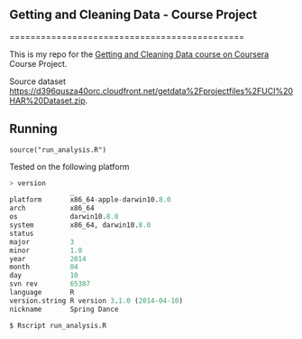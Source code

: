 ## Getting and Cleaning Data - Course Project
=============================================

This is my repo for the [Getting and Cleaning Data course on Coursera](https://class.coursera.org/getdata-006) Course Project.

Source dataset https://d396qusza40orc.cloudfront.net/getdata%2Fprojectfiles%2FUCI%20HAR%20Dataset.zip.

##  Running
```{r}
source("run_analysis.R")
```

Tested on the following platform
```R
> version
               _                           
platform       x86_64-apple-darwin10.8.0   
arch           x86_64                      
os             darwin10.8.0                
system         x86_64, darwin10.8.0        
status                                     
major          3                           
minor          1.0                         
year           2014                        
month          04                          
day            10                          
svn rev        65387                       
language       R                           
version.string R version 3.1.0 (2014-04-10)
nickname       Spring Dance     
```
 

```bash
$ Rscript run_analysis.R
```


